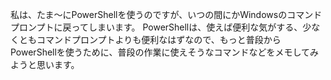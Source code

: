 私は、たま～にPowerShellを使うのですが、いつの間にかWindowsのコマンドプロンプトに戻ってしまいます。
PowerShellは、使えば便利な気がする、少なくともコマンドプロンプトよりも便利なはずなので、もっと普段からPowerShellを使うために、普段の作業に使えそうなコマンドなどをメモしてみようと思います。
